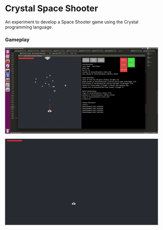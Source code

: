 # Crystal Space Shooter
An experiment to develop a Space Shooter game using the Crystal programming language.

### Gameplay
![alt tag](image.png)

![alt tag](gameplay.gif)

